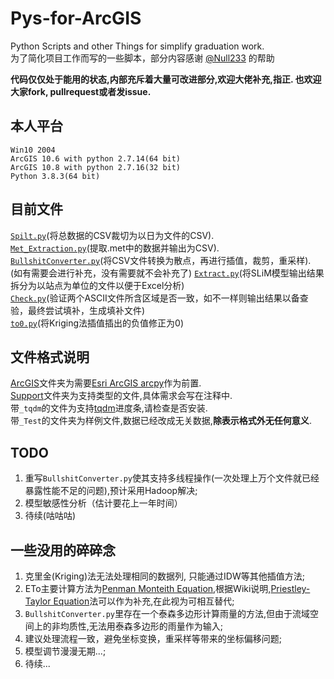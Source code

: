 # Pys-for-ArcGIS

Python Scripts and other Things for simplify graduation work.  
为了简化项目工作而写的一些脚本，部分内容感谢 [@Null233](https://github.com/Null233) 的帮助  

**代码仅仅处于能用的状态,内部充斥着大量可改进部分,欢迎大佬补充,指正. 也欢迎大家fork, pullrequest或者发issue.**

## 本人平台
```
Win10 2004
ArcGIS 10.6 with python 2.7.14(64 bit)
ArcGIS 10.8 with python 2.7.16(32 bit)
Python 3.8.3(64 bit)
```
## 目前文件
[`Spilt.py`](Support/Split.py)(将总数据的CSV裁切为以日为文件的CSV).   
[`Met_Extraction.py`](Support/Met_Extraction.py)(提取.met中的数据并输出为CSV).  
[`BullshitConverter.py`](ArcGIS/BullshitConverter.py/)(将CSV文件转换为散点，再进行插值，裁剪，重采样).  
(如有需要会进行补充，没有需要就不会补充了) 
[`Extract.py`](Support/Extract.py)(将SLiM模型输出结果拆分为以站点为单位的文件以便于Excel分析)  
[`Check.py`](Support/Check.py)(验证两个ASCII文件所含区域是否一致，如不一样则输出结果以备查验，最终尝试填补，生成填补文件)  
[`to0.py`](Support/to0.py)(将Kriging法插值插出的负值修正为0)  
  
## 文件格式说明
[ArcGIS](ArcGIS/)文件夹为需要[Esri ArcGIS arcpy](https://www.esri.com/arcgis-blog/products/arcgis-desktop/uncategorized/whats-new-in-arcmap-10-6/)作为前置.  
[Support](Support/)文件夹为支持类型的文件,具体需求会写在注释中.  
带`_tqdm`的文件为支持[tqdm](https://github.com/tqdm/tqdm)进度条,请检查是否安装.  
带`_Test`的文件夹为样例文件,数据已经改成无关数据,**除表示格式外无任何意义**.  

## TODO
1. 重写`BullshitConverter.py`使其支持多线程操作(一次处理上万个文件就已经暴露性能不足的问题),预计采用Hadoop解决;
2. 模型敏感性分析（估计要花上一年时间）
3. 待续(咕咕咕)

##  一些没用的碎碎念
1.  克里金(Kriging)法无法处理相同的数据列, 只能通过IDW等其他插值方法;  
2.  ETo主要计算方法为[Penman Monteith Equation](https://en.wikipedia.org/wiki/Penman%E2%80%93Monteith_equation),根据Wiki说明,[Priestley-Taylor Equation](https://en.wikipedia.org/wiki/Penman%E2%80%93Monteith_equation)法可以作为补充,在此视为可相互替代;  
3.  `BullshitConverter.py`里存在一个泰森多边形计算雨量的方法,但由于流域空间上的非均质性,无法用泰森多边形的雨量作为输入;  
4.  建议处理流程一致，避免坐标变换，重采样等带来的坐标偏移问题;
5.  模型调节漫漫无期...;
6.  待续...  
